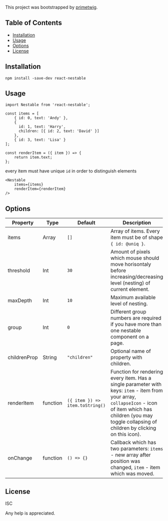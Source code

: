 This project was bootstrapped by [primetwig](mailto:primetwig@gmail.com).

## Table of Contents

- [Installation](#installation)
- [Usage](#usage)
- [Options](#options)
- [License](#license)

## Installation

`npm install -save-dev react-nestable`

## Usage

```
import Nestable from 'react-nestable';
```
```
const items = [
    { id: 0, text: 'Andy' },
    {
      id: 1, text: 'Harry',
      children: [{ id: 2, text: 'David' }]
    },
    { id: 3, text: 'Lisa' }
];

const renderItem = ({ item }) => {
    return item.text;
};
```
every item must have unique `id` in order to distinguish elements
```
<Nestable
    items={items}
    renderItem={renderItem}
/>
```

## Options

| Property | Type | Default | Description |
|----------|------|---------|-------------|
| items | Array | `[]` | Array of items. Every item must be of shape `{ id: @uniq }`. |
| threshold | Int | `30` | Amount of pixels which mouse should move horisontaly before increasing/decreasing level (nesting) of current element. |
| maxDepth | Int | `10` | Maximum available level of nesting. |
| group | Int | `0` | Different group numbers are required if you have more than one nestable component on a page. |
| childrenProp | String | `"children"` | Optional name of property with children. |
| renderItem | function | `({ item }) => item.toString()` | Function for rendering every item. Has a single parameter with keys: `item` - item from your array, `collapseIcon` - icon of item which has children (you may toggle collapsing of children by clicking on this icon). |
| onChange | function | `() => {}` | Callback which has two parameters: `items` - new array after position was changed, `item` - item which was moved. |

## License

ISC

Any help is appreciated.
